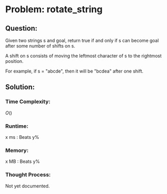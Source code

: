 # Problem: rotate_string

## Question:

Given two strings s and goal, return true if and only if s can become goal after some number of shifts on s.

A shift on s consists of moving the leftmost character of s to the rightmost position.

For example, if s = "abcde", then it will be "bcdea" after one shift.


## Solution:

### Time Complexity:

$O()$


### Runtime:

x ms : Beats y%


### Memory:

x MB : Beats y%


### Thought Process:

Not yet documented.

